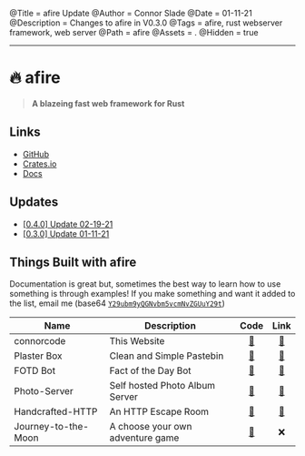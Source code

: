 @Title = afire Update
@Author = Connor Slade
@Date = 01-11-21
@Description = Changes to afire in V0.3.0
@Tags = afire, rust webserver framework, web server
@Path = afire
@Assets = .
@Hidden = true

---

# 🔥 afire

> **A blazeing fast web framework for Rust**

## Links

- [GitHub](https://github.com/Basicprogrammer10/afire)
- [Crates.io](https://crates.io/crates/afire)
- [Docs](https://docs.rs/afire)

## Updates

- [[0.4.0] Update 02-19-21](/writing/afire/update-1)
- [[0.3.0] Update 01-11-21](/writing/afire/update-0)

## Things Built with afire

Documentation is great but, sometimes the best way to learn how to use something is through examples!
If you make something and want it added to the list, email me (base64 [`Y29ubm9yQGNvbm5vcmNvZGUuY29t`][email_encodeing])

| Name                | Description                      |                              Code                              |                 Link                 |
| ------------------- | -------------------------------- | :------------------------------------------------------------: | :----------------------------------: |
| connorcode          | This Website                     |     [📀](https://github.com/Basicprogrammer10/connorcode/)     |    [🔗](https://connorcode.com/)     |
| Plaster Box         | Clean and Simple Pastebin        |     [📀](https://github.com/Basicprogrammer10/plaster-box)     | [🔗](https://paste.connorcode.com/)  |
| FOTD Bot            | Fact of the Day Bot              |      [📀](https://github.com/Basicprogrammer10/FOTD-Bot)       |  [🔗](https://fotd.connorcode.com/)  |
| Photo-Server        | Self hosted Photo Album Server   |    [📀](https://github.com/Basicprogrammer10/Photo-Server)     | [🔗](https://photos.connorcode.com/) |
| Handcrafted-HTTP    | An HTTP Escape Room              |  [📀](https://github.com/Basicprogrammer10/Handcrafted-HTTP)   |  [🔗](https://tmp.connorcode.com/)   |
| Journey-to-the-Moon | A choose your own adventure game | [📀](https://github.com/Basicprogrammer10/Journey-to-the-Moon) |                  ❌                  |

[email_encodeing]: https://duckduckgo.com/?t=ffab&q=base64+decode+Y29ubm9yQGNvbm5vcmNvZGUuY29t&atb=v214-1&ia=answer
